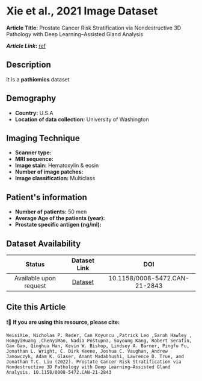 # **Xie et al., 2021 Image Dataset**
**Article Title:** Prostate Cancer Risk Stratification via Nondestructive 3D Pathology with Deep Learning–Assisted Gland Analysis

**_Article Link_:** [ref](https://pmc.ncbi.nlm.nih.gov/articles/PMC8803395/#sec2)

## **Description**
It is a **pathiomics** dataset

## **Demography**
+ **Country:** U.S.A
+ **Location of data collection:** University of Washington

## **Imaging Technique**
+ **Scanner type:**   
+ **MRI sequence:** 
+ **Image stain:** Hematoxylin & eosin
+ **Number of image patches:** 
+ **Image classification:** Multiclass
  
## **Patient's information**
+ **Number of patients:** 50 men
+ **Average Age of the patients (year):** 
+ **Prostate specific antigen (ng/ml):** 

## **Dataset Availability**

|**Status**|**Dataset Link**|**DOI**|
|:---:|:---:|:---:|
|Available upon request| [Dataset](https://pmc.ncbi.nlm.nih.gov/articles/PMC8803395/#sec2)| 10.1158/0008-5472.CAN-21-2843


  
## **Cite this Article**

❗🛑 **If you are using this resource, please cite:**


```
WeisiXie, Nicholas P. Reder, Can Koyuncu ,Patrick Leo ,Sarah Hawley , HongyiHuang ,ChenyiMao, Nadia Postupna, Soyoung Kang, Robert Serafin, Gan Gao, Qinghua Han, Kevin W. Bishop, Lindsey A. Barner, Pingfu Fu, Jonathan L. Wright, C. Dirk Keene, Joshua C. Vaughan, Andrew Janowczyk, Adam K. Glaser, Anant Madabhushi, Lawrence D. True, and Jonathan T.C. Liu (2022). Prostate Cancer Risk Stratification via Nondestructive 3D Pathology with Deep Learning–Assisted Gland Analysis. 10.1158/0008-5472.CAN-21-2843
```



